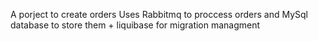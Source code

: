 A porject to create orders 
Uses Rabbitmq to proccess orders and MySql database to store them + liquibase for migration managment 
